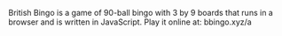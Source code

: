 British Bingo is a game of 90-ball bingo with 3 by 9 boards that runs in a browser and is written in JavaScript. Play it online at: bbingo.xyz/a
